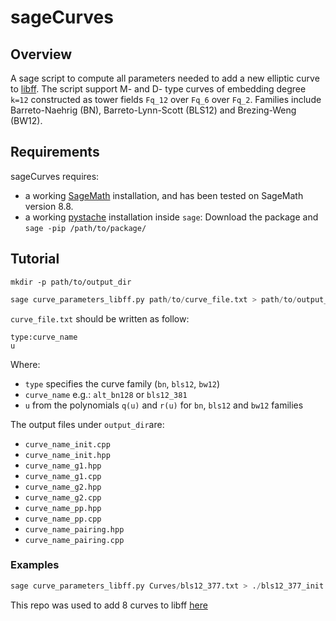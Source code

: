 # sageCurves
## Overview
A sage script to compute all parameters needed to add a new elliptic curve to [libff](https://github.com/EYBlockchain/zk-swap-libff). The script support M- and D- type curves of embedding degree `k=12` constructed as tower fields `Fq_12` over `Fq_6` over `Fq_2`. Families include Barreto-Naehrig (BN), Barreto-Lynn-Scott (BLS12) and Brezing-Weng (BW12).

## Requirements
sageCurves requires:
+ a working [SageMath](http://www.sagemath.org) installation, and has been tested on SageMath version 8.8.
+ a working [pystache](https://github.com/defunkt/pystache) installation inside `sage`: Download the package and `sage -pip /path/to/package/`

## Tutorial
```shell
mkdir -p path/to/output_dir
```
```python
sage curve_parameters_libff.py path/to/curve_file.txt > path/to/output_dir/
```
`curve_file.txt` should be written as follow: 
```
type:curve_name
u
```
Where: 
+ `type` specifies the curve family (`bn`, `bls12`, `bw12`)
+ `curve_name` e.g.: `alt_bn128` or `bls12_381`
+ `u` from the polynomials `q(u)` and `r(u)` for `bn`, `bls12` and `bw12` families

The output files under `output_dir`are:
+ `curve_name_init.cpp`
+ `curve_name_init.hpp`
+ `curve_name_g1.hpp`
+ `curve_name_g1.cpp`
+ `curve_name_g2.hpp`
+ `curve_name_g2.cpp`
+ `curve_name_pp.hpp`
+ `curve_name_pp.cpp`
+ `curve_name_pairing.hpp`
+ `curve_name_pairing.cpp`
 
### Examples
```python
sage curve_parameters_libff.py Curves/bls12_377.txt > ./bls12_377_init.cpp
```
This repo was used to add 8 curves to libff [here](https://github.com/EYBlockchain/zk-swap-libff/tree/ey/libff/algebra/curves)

